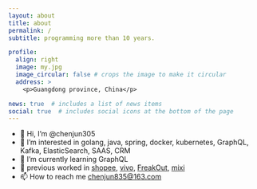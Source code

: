 ```yaml
---
layout: about
title: about
permalink: /
subtitle: programming more than 10 years.

profile:
  align: right
  image: my.jpg
  image_circular: false # crops the image to make it circular
  address: >
    <p>Guangdong province, China</p>

news: true  # includes a list of news items
social: true  # includes social icons at the bottom of the page
---
```


- 👋 Hi, I’m @chenjun305
- 👀 I’m interested in golang, java, spring, docker, kubernetes, GraphQL, Kafka, ElasticSearch, SAAS, CRM
- 🌱 I’m currently learning GraphQL
- 💞️ previous worked in [shopee](https://shopee.com/), [vivo](https://www.vivo.com/), [FreakOut](https://www.fout.co.jp/), [mixi](https://mixi.co.jp/)
- 📫 How to reach me chenjun835@163.com

